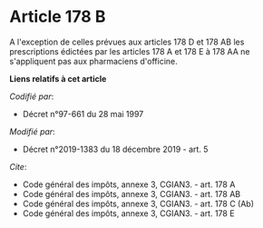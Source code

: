 # Article 178 B

A l'exception de celles prévues aux articles 178 D et 178 AB les prescriptions édictées par les articles 178 A et 178 E à 178
AA ne s'appliquent pas aux pharmaciens d'officine.

**Liens relatifs à cet article**

_Codifié par_:

  - Décret n°97-661 du 28 mai 1997

_Modifié par_:

  - Décret n°2019-1383 du 18 décembre 2019 - art. 5

_Cite_:

  - Code général des impôts, annexe 3, CGIAN3. - art. 178 A
  - Code général des impôts, annexe 3, CGIAN3. - art. 178 AB
  - Code général des impôts, annexe 3, CGIAN3. - art. 178 C (Ab)
  - Code général des impôts, annexe 3, CGIAN3. - art. 178 E
